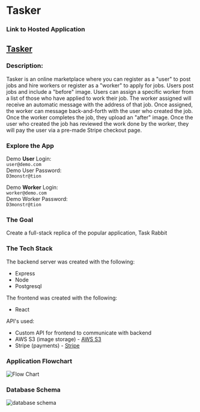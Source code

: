 # Tasker

### Link to Hosted Application
## [Tasker](https://tasker-market.surge.sh)

### Description:
Tasker is an online marketplace where you can register as a "user" to post jobs and hire workers or register as a "worker" to apply for jobs. Users post jobs and include a "before" image. Users can assign a specific worker from a list of those who have applied to work their job. The worker assigned will receive an automatic message with the address of that job. Once assigned, the worker can message back-and-forth with the user who created the job. Once the worker completes the job, they upload an "after" image. Once the user who created the job has reviewed the work done by the worker, they will pay the user via a pre-made Stripe checkout page.

### Explore the App
Demo **User** Login:  
`user@demo.com`  
Demo User Password:  
`D3monstr@tion`  

Demo **Worker** Login:  
`worker@demo.com`  
Demo Worker Password:  
`D3monstr@tion`  

### The Goal 
Create a full-stack replica of the popular application, Task Rabbit

### The Tech Stack
The backend server was created with the following: 
- Express
- Node
- Postgresql

The frontend was created with the following:
- React

API's used:
- Custom API for frontend to communicate with backend
- AWS S3 (image storage) - [AWS S3](https://aws.amazon.com/pm/serv-s3/?trk=fecf68c9-3874-4ae2-a7ed-72b6d19c8034&sc_channel=ps&ef_id=Cj0KCQjwm66pBhDQARIsALIR2zBcUaME3BSaFR5tJblTdI9SVPKhC9IRmTRzI0X1CmUlSgD5QKUFSv8aAk0NEALw_wcB:G:s&s_kwcid=AL!4422!3!536452728638!e!!g!!aws%20s3!11204620052!112938567994)
- Stripe (payments) - [Stripe](https://stripe.com/docs/api)

### Application Flowchart
![Flow Chart](https://drive.google.com/uc?export=view&id=154CtWaYhWIYFQzD7j3bw5R7sZd44M_tC)

### Database Schema
![database schema](https://drive.google.com/uc?export=view&id=1S2EHJJf4Hzg4lNCcppD5SsCHT4Aojfj3)
